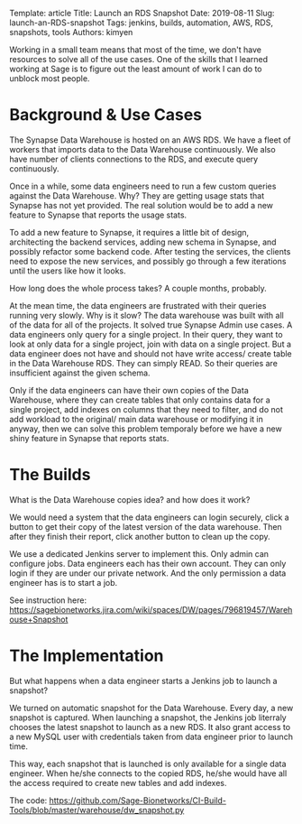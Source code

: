 Template: article
Title: Launch an RDS Snapshot
Date: 2019-08-11
Slug: launch-an-RDS-snapshot
Tags: jenkins, builds, automation, AWS, RDS, snapshots, tools
Authors: kimyen

Working in a small team means that most of the time, we don't have resources to solve all of the use cases. One of the skills that I learned working at Sage is to figure out the least amount of work I can do to unblock most people.

# Background & Use Cases

The Synapse Data Warehouse is hosted on an AWS RDS. We have a fleet of workers that imports data to the Data Warehouse continuously. We also have number of clients connections to the RDS, and execute query continuously.

Once in a while, some data engineers need to run a few custom queries against the Data Warehouse. Why? They are getting usage stats that Synapse has not yet provided. The real solution would be to add a new feature to Synapse that reports the usage stats. 

To add a new feature to Synapse, it requires a little bit of design, architecting the backend services, adding new schema in Synapse, and possibly refactor some backend code. After testing the services, the clients need to expose the new services, and possibly go through a few iterations until the users like how it looks.

How long does the whole process takes? A couple months, probably.

At the mean time, the data engineers are frustrated with their queries running very slowly. Why is it slow? The data warehouse was built with all of the data for all of the projects. It solved true Synapse Admin use cases. A data engineers only query for a single project. In their query, they want to look at only data for a single project, join with data on a single project. But a data engineer does not have and should not have write access/ create table in the Data Warehouse RDS. They can simply READ. So their queries are insufficient against the given schema.

Only if the data engineers can have their own copies of the Data Warehouse, where they can create tables that only contains data for a single project, add indexes on columns that they need to filter, and do not add workload to the original/ main data warehouse or modifying it in anyway, then we can solve this problem temporaly before we have a new shiny feature in Synapse that reports stats.

# The Builds

What is the Data Warehouse copies idea? and how does it work?

We would need a system that the data engineers can login securely, click a button to get their copy of the latest version of the data warehouse. Then after they finish their report, click another button to clean up the copy.

We use a dedicated Jenkins server to implement this. Only admin can configure jobs. Data engineers each has their own account. They can only login if they are under our private network. And the only permission a data engineer has is to start a job.

See instruction here: https://sagebionetworks.jira.com/wiki/spaces/DW/pages/796819457/Warehouse+Snapshot

# The Implementation

But what happens when a data engineer starts a Jenkins job to launch a snapshot?

We turned on automatic snapshot for the Data Warehouse. Every day, a new snapshot is captured. When launching a snapshot, the Jenkins job literraly chooses the latest snapshot to launch as a new RDS. It also grant access to a new MySQL user with credentials taken from data engineer prior to launch time.

This way, each snapshot that is launched is only available for a single data engineer. When he/she connects to the copied RDS, he/she would have all the access required to create new tables and add indexes. 

The code: https://github.com/Sage-Bionetworks/CI-Build-Tools/blob/master/warehouse/dw_snapshot.py